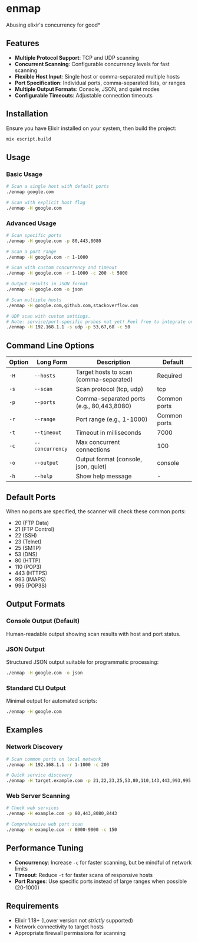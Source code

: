 # enmap
Abusing elixir's concurrency for good*

## Features

- **Multiple Protocol Support**: TCP and UDP scanning
- **Concurrent Scanning**: Configurable concurrency levels for fast scanning
- **Flexible Host Input**: Single host or comma-separated multiple hosts
- **Port Specification**: Individual ports, comma-separated lists, or ranges
- **Multiple Output Formats**: Console, JSON, and quiet modes
- **Configurable Timeouts**: Adjustable connection timeouts

## Installation

Ensure you have Elixir installed on your system, then build the project:

```bash
mix escript.build
```

## Usage

### Basic Usage

```bash
# Scan a single host with default ports
./enmap google.com

# Scan with explicit host flag
./enmap -H google.com
```

### Advanced Usage

```bash
# Scan specific ports
./enmap -H google.com -p 80,443,8080

# Scan a port range
./enmap -H google.com -r 1-1000

# Scan with custom concurrency and timeout
./enmap -H google.com -r 1-1000 -c 200 -t 5000

# Output results in JSON format
./enmap -H google.com -o json

# Scan multiple hosts
./enmap -H google.com,github.com,stackoverflow.com

# UDP scan with custom settings. 
# Note: service/port-specific probes not yet! Feel free to integrate on top
./enmap -H 192.168.1.1 -s udp -p 53,67,68 -c 50
```

## Command Line Options

| Option | Long Form | Description | Default |
|--------|-----------|-------------|---------|
| `-H` | `--hosts` | Target hosts to scan (comma-separated) | Required |
| `-s` | `--scan` | Scan protocol (tcp, udp) | tcp |
| `-p` | `--ports` | Comma-separated ports (e.g., 80,443,8080) | Common ports |
| `-r` | `--range` | Port range (e.g., 1-1000) | Common ports |
| `-t` | `--timeout` | Timeout in milliseconds | 7000 |
| `-c` | `--concurrency` | Max concurrent connections | 100 |
| `-o` | `--output` | Output format (console, json, quiet) | console |
| `-h` | `--help` | Show help message | - |

## Default Ports

When no ports are specified, the scanner will check these common ports:
- 20 (FTP Data)
- 21 (FTP Control)
- 22 (SSH)
- 23 (Telnet)
- 25 (SMTP)
- 53 (DNS)
- 80 (HTTP)
- 110 (POP3)
- 443 (HTTPS)
- 993 (IMAPS)
- 995 (POP3S)

## Output Formats

### Console Output (Default)
Human-readable output showing scan results with host and port status.

### JSON Output
Structured JSON output suitable for programmatic processing:
```bash
./enmap -H google.com -o json
```

### Standard CLI Output
Minimal output for automated scripts:
```bash
./enmap -H google.com
```

## Examples

### Network Discovery
```bash
# Scan common ports on local network
./enmap -H 192.168.1.1 -r 1-1000 -c 200

# Quick service discovery
./enmap -H target.example.com -p 21,22,23,25,53,80,110,143,443,993,995
```

### Web Server Scanning
```bash
# Check web services
./enmap -H example.com -p 80,443,8080,8443

# Comprehensive web port scan
./enmap -H example.com -r 8000-9000 -c 150
```

## Performance Tuning

- **Concurrency**: Increase `-c` for faster scanning, but be mindful of network limits
- **Timeout**: Reduce `-t` for faster scans of responsive hosts
- **Port Ranges**: Use specific ports instead of large ranges when possible (20-1000)

## Requirements

- Elixir 1.18+ (Lower version not _strictly_ supported)
- Network connectivity to target hosts
- Appropriate firewall permissions for scanning

